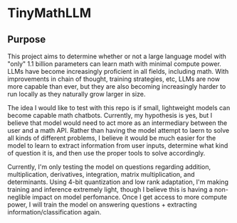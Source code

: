 # TinyMathLLM

## Purpose
This project aims to determine whether or not a large language model with "only" 1.1 billion parameters can learn math with minimal compute power. LLMs have become increasingly proficient in all fields, including math. With improvements in chain of thought, training strategies, etc, LLMs are now more capable than ever, but they are also becoming increasingly harder to run locally as they naturally grow larger in size.

The idea I would like to test with this repo is if small, lightweight models can become capable math chatbots. Currently, my hypothesis is yes, but I believe that model would need to act more as an intermediary between the user and a math API. Rather than having the model attempt to laern to solve all kinds of different problems, I believe it would be much easier for the model to learn to extract information from user inputs, determine what kind of question it is, and then use the proper tools to solve accordingly. 

Currently, I'm only testing the model on questions regarding addition, multiplication, derivatives, integration, matrix multiplication, and determinants. Using 4-bit quantization and low rank adaptation, I'm making training and inference extremely light, though I believe this is having a non-neglible impact on model perfomance. Once I get access to more compute power, I will train the model on answering questions + extracting information/classification again. 




